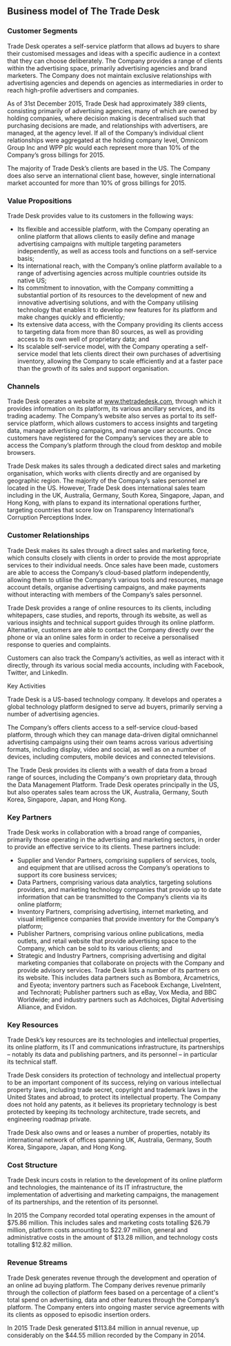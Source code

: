Business model of The Trade Desk
--------------------------------

 ### Customer Segments

 Trade Desk operates a self-service platform that allows ad buyers to share their customised messages and ideas with a specific audience in a context that they can choose deliberately. The Company provides a range of clients within the advertising space, primarily advertising agencies and brand marketers. The Company does not maintain exclusive relationships with advertising agencies and depends on agencies as intermediaries in order to reach high-profile advertisers and companies.

 As of 31st December 2015, Trade Desk had approximately 389 clients, consisting primarily of advertising agencies, many of which are owned by holding companies, where decision making is decentralised such that purchasing decisions are made, and relationships with advertisers, are managed, at the agency level. If all of the Company’s individual client relationships were aggregated at the holding company level, Omnicom Group Inc and WPP plc would each represent more than 10% of the Company’s gross billings for 2015.

 The majority of Trade Desk’s clients are based in the US. The Company does also serve an international client base, however, single international market accounted for more than 10% of gross billings for 2015.

 ### Value Propositions

 Trade Desk provides value to its customers in the following ways:

  * Its flexible and accessible platform, with the Company operating an online platform that allows clients to easily define and manage advertising campaigns with multiple targeting parameters independently, as well as access tools and functions on a self-service basis;
 * Its international reach, with the Company’s online platform available to a range of advertising agencies across multiple countries outside its native US;
 * Its commitment to innovation, with the Company committing a substantial portion of its resources to the development of new and innovative advertising solutions, and with the Company utilising technology that enables it to develop new features for its platform and make changes quickly and efficiently;
 * Its extensive data access, with the Company providing its clients access to targeting data from more than 80 sources, as well as providing access to its own well of proprietary data; and
 * Its scalable self-service model, with the Company operating a self-service model that lets clients direct their own purchases of advertising inventory, allowing the Company to scale efficiently and at a faster pace than the growth of its sales and support organisation.
  ### Channels

 Trade Desk operates a website at www.thetradedesk.com, through which it provides information on its platform, its various ancillary services, and its trading academy. The Company’s website also serves as portal to its self-service platform, which allows customers to access insights and targeting data, manage advertising campaigns, and manage user accounts. Once customers have registered for the Company’s services they are able to access the Company’s platform through the cloud from desktop and mobile browsers.

 Trade Desk makes its sales through a dedicated direct sales and marketing organisation, which works with clients directly and are organised by geographic region. The majority of the Company’s sales personnel are located in the US. However, Trade Desk does international sales team including in the UK, Australia, Germany, South Korea, Singapore, Japan, and Hong Kong, with plans to expand its international operations further, targeting countries that score low on Transparency International’s Corruption Perceptions Index.

 ### Customer Relationships

 Trade Desk makes its sales through a direct sales and marketing force, which consults closely with clients in order to provide the most appropriate services to their individual needs. Once sales have been made, customers are able to access the Company’s cloud-based platform independently, allowing them to utilise the Company’s various tools and resources, manage account details, organise advertising campaigns, and make payments without interacting with members of the Company’s sales personnel.

 Trade Desk provides a range of online resources to its clients, including whitepapers, case studies, and reports, through its website, as well as various insights and technical support guides through its online platform. Alternative, customers are able to contact the Company directly over the phone or via an online sales form in order to receive a personalised response to queries and complaints.

 Customers can also track the Company’s activities, as well as interact with it directly, through its various social media accounts, including with Facebook, Twitter, and LinkedIn.

 Key Activities

 Trade Desk is a US-based technology company. It develops and operates a global technology platform designed to serve ad buyers, primarily serving a number of advertising agencies.

 The Company’s offers clients access to a self-service cloud-based platform, through which they can manage data-driven digital omnichannel advertising campaigns using their own teams across various advertising formats, including display, video and social, as well as on a number of devices, including computers, mobile devices and connected televisions.

 The Trade Desk provides its clients with a wealth of data from a broad range of sources, including the Company's own proprietary data, through the Data Management Platform. Trade Desk operates principally in the US, but also operates sales team across the UK, Australia, Germany, South Korea, Singapore, Japan, and Hong Kong.

 ### Key Partners

 Trade Desk works in collaboration with a broad range of companies, primarily those operating in the advertising and marketing sectors, in order to provide an effective service to its clients. These partners include:

  * Supplier and Vendor Partners, comprising suppliers of services, tools, and equipment that are utilised across the Company’s operations to support its core business services;
 * Data Partners, comprising various data analytics, targeting solutions providers, and marketing technology companies that provide up to date information that can be transmitted to the Company’s clients via its online platform;
 * Inventory Partners, comprising advertising, internet marketing, and visual intelligence companies that provide inventory for the Company’s platform;
 * Publisher Partners, comprising various online publications, media outlets, and retail website that provide advertising space to the Company, which can be sold to its various clients; and
 * Strategic and Industry Partners, comprising advertising and digital marketing companies that collaborate on projects with the Company and provide advisory services.
  Trade Desk lists a number of its partners on its website. This includes data partners such as Bombora, Arcametrics, and Eyeota; inventory partners such as Facebook Exchange, LiveIntent, and Technorati; Publisher partners such as eBay, Vox Media, and BBC Worldwide; and industry partners such as Adchoices, Digital Advertising Alliance, and Evidon.

 ### Key Resources

 Trade Desk’s key resources are its technologies and intellectual properties, its online platform, its IT and communications infrastructure, its partnerships – notably its data and publishing partners, and its personnel – in particular its technical staff.

 Trade Desk considers its protection of technology and intellectual property to be an important component of its success, relying on various intellectual property laws, including trade secret, copyright and trademark laws in the United States and abroad, to protect its intellectual property. The Company does not hold any patents, as it believes its proprietary technology is best protected by keeping its technology architecture, trade secrets, and engineering roadmap private.

 Trade Desk also owns and or leases a number of properties, notably its international network of offices spanning UK, Australia, Germany, South Korea, Singapore, Japan, and Hong Kong.

 ### Cost Structure

 Trade Desk incurs costs in relation to the development of its online platform and technologies, the maintenance of its IT infrastructure, the implementation of advertising and marketing campaigns, the management of its partnerships, and the retention of its personnel.

 In 2015 the Company recorded total operating expenses in the amount of $75.86 million. This includes sales and marketing costs totalling $26.79 million, platform costs amounting to $22.97 million, general and administrative costs in the amount of $13.28 million, and technology costs totalling $12.82 million.

 ### Revenue Streams

 Trade Desk generates revenue through the development and operation of an online ad buying platform. The Company derives revenue primarily through the collection of platform fees based on a percentage of a client's total spend on advertising, data and other features through the Company’s platform. The Company enters into ongoing master service agreements with its clients as opposed to episodic insertion orders.

 In 2015 Trade Desk generated $113.84 million in annual revenue, up considerably on the $44.55 million recorded by the Company in 2014.